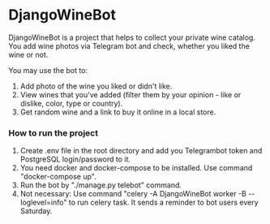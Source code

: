 <h1>DjangoWineBot</h1>

DjangoWineBot is a project that helps to collect your private wine catalog.
You add wine photos via Telegram bot and check, whether you liked the wine or not.

You may use the bot to:
1. Add photo of the wine you liked or didn't like.
2. View wines that you've added (filter them by your opinion - like or dislike, color, type or country).
3. Get random wine and a link to buy it online in a local store.

<h3>How to run the project</h3>

1. Create .env file in the root directory and add you Telegrambot token and PostgreSQL login/password to it. 
2. You need docker and docker-compose to be installed. Use command "docker-compose up". 
3. Run the bot by "./manage.py telebot" command. 
4. Not necessary: Use command "celery -A DjangoWineBot worker -B  --loglevel=info" to run celery task. It sends a reminder to bot users every Saturday.